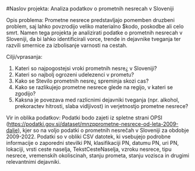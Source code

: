 #Naslov projekta: Analiza podatkov o prometnih nesrecah v Sloveniji

Opis problema: Prometne nesrece predstavljajo pomemben druzbeni problem, saj lahko povzrodijo veliko materialno $kodo, poskodbe ali celo smrt. Namen tega projekta je analizirati podatke o prometnih nesrecah v Sloveniji, da bi lahko identificirali vorce, trende in dejavnike tveganja ter razvili smernice za izbolisanje varnosti na cestah.

Cilji/vprasanja:
1. Kateri so najpogostejsi vroki prometnih nesre¿ v Sloveniji?
2. Kateri so najbolj ogrozeni udelezenci v prometu?
3. Kako se Stevilo prometnih nesre¿ spreminja skozi cas?
4. Kako se razlikujejo prometne nesrece glede na regijo, v kateri se zgodijo?
5. Kaksna je povezava med razlicnimi dejavniki tveganja (npr. alkohol, prekoractev hitrosti, slaba vidljivost) in verjetnostjo prometne nesrece?

Vir in oblika podatkov:
Podatki bodo zajeti iz spletne strani OPSI (https://podatki.gov.si/dataset/mnzpprometne-nesrece-od-leta-2009-dalje), kjer so na voljo podatki o prometnih nesrečah v Sloveniji za obdobje 2009-2022. Podatki so v obliki CSV datotek, ki vsebujejo podrobne informacije o zaporedni stevilki PN, klasifikaciji PN, datumu PN, uri PN, lokaciji, vrsti ceste naselja, TekstCesteNaselja,  vzroku nesrece, tipu nesrece, vremenskih okoliscinah, stanju prometa, stanju vozisca in drugimi relevantnimi dejavniki.
